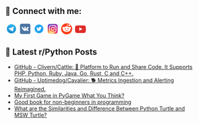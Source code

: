 ## 🔎 Connect with me:
[<img src="https://github.com/bullbesh/bullbesh/blob/main/images/Telegram.png" width="32" height="32" />](https://t.me/bullbesh)
[<img src="https://github.com/bullbesh/bullbesh/blob/main/images/VK.png" width="32" height="32" />](https://vk.com/bullbesh)
[<img src="https://github.com/bullbesh/bullbesh/blob/main/images/Twitter.png" width="32" height="32" />](https://twitter.com/bullbesh1)
[<img src="https://github.com/bullbesh/bullbesh/blob/main/images/Instagram.png" width="32" height="32" />](https://www.instagram.com/bullbesh)
[<img src="https://github.com/bullbesh/bullbesh/blob/main/images/Reddit.png" width="32" height="32" />](https://www.reddit.com/user/bullbesh)
[<img src="https://github.com/bullbesh/bullbesh/blob/main/images/YouTube.png" width="32" height="32" />](https://www.youtube.com/channel/UCtfjRs6uzgq5mfm8S06WTcg)

## 📕 Latest r/Python Posts
<!-- BLOG-POST-LIST:START -->
- [GitHub - Clivern/Cattle: 🐺 Platform to Run and Share Code. It Supports PHP, Python, Ruby, Java, Go, Rust, C and C++.](https://www.reddit.com/r/Python/comments/xaoyoc/github_cliverncattle_platform_to_run_and_share/)
- [GitHub - Uptimedog/Cavalier: 🐕 Metrics Ingestion and Alerting Reimagined.](https://www.reddit.com/r/Python/comments/xaowul/github_uptimedogcavalier_metrics_ingestion_and/)
- [My First Game in PyGame What You Think?](https://www.reddit.com/r/Python/comments/xao98d/my_first_game_in_pygame_what_you_think/)
- [Good book for non-beginners in programming](https://www.reddit.com/r/Python/comments/xanjlo/good_book_for_nonbeginners_in_programming/)
- [What are the Similarities and Difference Between Python Turtle and MSW Turtle?](https://www.reddit.com/r/Python/comments/xalvj9/what_are_the_similarities_and_difference_between/)
<!-- BLOG-POST-LIST:END -->
